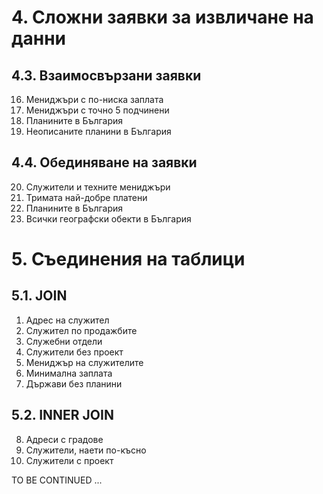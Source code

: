 # 4. Сложни заявки за извличане на данни

## 4.3. Взаимосвързани заявки
16. Мениджъри с по-ниска заплата
17.	Мениджъри с точно 5 подчинени
18.	Планините в България 
19.	Неописаните планини в България 

## 4.4. Обединяване на заявки
20.	Служители и техните мениджъри
21.	Тримата най-добре платени
22.	Планините в България
23.	Всички географски обекти в България 

# 5. Съединения на таблици
## 5.1. JOIN
01. Адрес на служител
02.	Служител по продажбите
03. Служебни отдели
04. Служители без проект
05. Мениджър на служителите
06. Минимална заплата
07.	Държави без планини

## 5.2. INNER JOIN 
08.	Адреси с градове
09. Служители, наети по-късно
10. Служители с проект

TO BE CONTINUED ...
